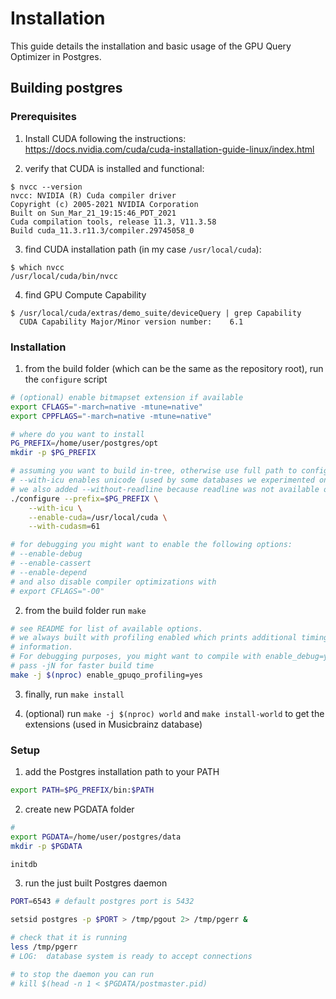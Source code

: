 # Installation

This guide details the installation and basic usage of the GPU Query Optimizer in Postgres.

## Building postgres

### Prerequisites

1. Install CUDA following the instructions: https://docs.nvidia.com/cuda/cuda-installation-guide-linux/index.html

2. verify that CUDA is installed and functional:
```
$ nvcc --version
nvcc: NVIDIA (R) Cuda compiler driver
Copyright (c) 2005-2021 NVIDIA Corporation
Built on Sun_Mar_21_19:15:46_PDT_2021
Cuda compilation tools, release 11.3, V11.3.58
Build cuda_11.3.r11.3/compiler.29745058_0
```

3. find CUDA installation path (in my case `/usr/local/cuda`):
```
$ which nvcc
/usr/local/cuda/bin/nvcc
```

4. find GPU Compute Capability
```
$ /usr/local/cuda/extras/demo_suite/deviceQuery | grep Capability
  CUDA Capability Major/Minor version number:    6.1
```

### Installation
1. from the build folder (which can be the same as the repository root), 
    run the `configure` script
```bash
# (optional) enable bitmapset extension if available
export CFLAGS="-march=native -mtune=native"
export CPPFLAGS="-march=native -mtune=native"

# where do you want to install
PG_PREFIX=/home/user/postgres/opt
mkdir -p $PG_PREFIX

# assuming you want to build in-tree, otherwise use full path to configure
# --with-icu enables unicode (used by some databases we experimented on)
# we also added --without-readline because readline was not available on our machine
./configure --prefix=$PG_PREFIX \
    --with-icu \
    --enable-cuda=/usr/local/cuda \
    --with-cudasm=61

# for debugging you might want to enable the following options:
# --enable-debug
# --enable-cassert
# --enable-depend
# and also disable compiler optimizations with
# export CFLAGS="-O0"
```

2. from the build folder run `make`
```bash
# see README for list of available options.
# we always built with profiling enabled which prints additional timing 
# information.
# For debugging purposes, you might want to compile with enable_debug=yes
# pass -jN for faster build time
make -j $(nproc) enable_gpuqo_profiling=yes
```

3. finally, run `make install`

4. (optional) run `make -j $(nproc) world` and `make install-world` to get 
    the extensions (used in Musicbrainz database)

### Setup
1. add the Postgres installation path to your PATH
```bash
export PATH=$PG_PREFIX/bin:$PATH
```

2. create new PGDATA folder
```bash
# 
export PGDATA=/home/user/postgres/data
mkdir -p $PGDATA

initdb
```

3. run the just built Postgres daemon
```bash
PORT=6543 # default postgres port is 5432

setsid postgres -p $PORT > /tmp/pgout 2> /tmp/pgerr &

# check that it is running
less /tmp/pgerr
# LOG:  database system is ready to accept connections

# to stop the daemon you can run 
# kill $(head -n 1 < $PGDATA/postmaster.pid)
``` 
